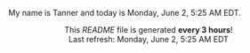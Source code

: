 My name is Tanner and today is Monday, June 2, 5:25 AM EDT.

<p align="center">This <i>README</i> file is generated <b>every 3 hours</b>!</br>Last refresh: Monday, June 2, 5:25 AM EDT<br /></p>
